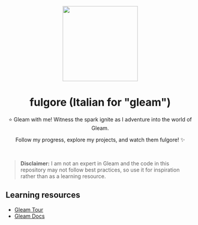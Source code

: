 <p align="center">
    <img src="https://gleam.run/images/lucy/lucy.svg" width="200px" />
</p>

<h1 align="center">
    fulgore (Italian for "gleam")
</h1>

<p align="center">
    ⭐ Gleam with me! Witness the spark ignite as I adventure into the world of Gleam.
</p>
<p align="center">
    Follow my progress, explore my projects, and watch them fulgore! ✨
</p>

<br>

> **Disclaimer:** I am not an expert in Gleam and the code in this repository may not follow best practices, so use it for inspiration rather than as a learning resource.

## Learning resources
- [Gleam Tour](https://tour.gleam.run/)
- [Gleam Docs](https://hexdocs.pm/gleam_stdlib/)
